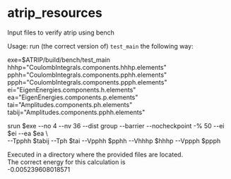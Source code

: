 # atrip_resources
Input files to verify atrip using bench

Usage: run (the correct version of) ```test_main``` the following way:

exe=$ATRIP/build/bench/test_main \
hhhp="CoulombIntegrals.components.hhhp.elements" \
pphh="CoulombIntegrals.components.pphh.elements" \
ppph="CoulombIntegrals.components.ppph.elements" \
ei="EigenEnergies.components.h.elements" \
ea="EigenEnergies.components.p.elements" \
tai="Amplitudes.components.ph.elements" \
tabij="Amplitudes.components.pphh.elements"

srun $exe --no 4 --nv 36 --dist group --barrier --nocheckpoint -% 50 --ei $ei --ea $ea \\ \
          --Tpphh $tabij --Tph $tai --Vpphh $pphh --Vhhhp $hhhp --Vppph $ppph 

Executed in a directory where the provided files are located. \
The correct energy for this calculation is \
-0.005239608018571
